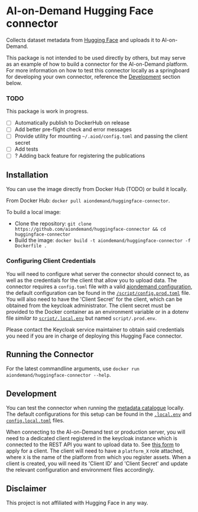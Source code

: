 # AI-on-Demand Hugging Face connector
Collects dataset metadata from [Hugging Face](https://huggingface.co) and uploads it to AI-on-Demand.

This package is not intended to be used directly by others, but may serve as an example of how to build a connector for the AI-on-Demand platform.
For more information on how to test this connector locally as a springboard for developing your own connector, reference the [Development](#Development) section below.

### TODO
This package is work in progress.

- [ ] Automatically publish to DockerHub on release
- [ ] Add better pre-flight check and error messages
- [ ] Provide utility for mounting `~/.aiod/config.toml` and passing the client secret
- [ ] Add tests
- [ ] ? Adding back feature for registering the publications

## Installation
You can use the image directly from Docker Hub (TODO) or build it locally.

From Docker Hub: `docker pull aiondemand/huggingface-connector`.

To build a local image:

 - Clone the repository: `git clone https://github.com/aiondemand/huggingface-connector && cd huggingface-connector`
 - Build the image: `docker build -t aiondemand/huggingface-connector -f Dockerfile .`

### Configuring Client Credentials
You will need to configure what server the connector should connect to, as well as the credentials for the client that allow you to upload data.
The connector requires a `config.toml` file with a valid [aiondemand configuration](https://aiondemand.github.io/aiondemand/api/configuration/),
the default configuration can be found in the [`/script/config.prod.toml`](/script/config.prod.toml) file.
You will also need to have the 'Client Secret' for the client, which can be obtained from the keycloak administrator.
The client secret must be provided to the Docker container as an environment variable or in a dotenv file *similar to* [`script/.local.env`](script/.local.env) but named `script/.prod.env`.

Please contact the Keycloak service maintainer to obtain said credentials you need if you are in charge of deploying this Hugging Face connector.

## Running the Connector
For the latest commandline arguments, use `docker run aiondemand/huggingface-connector --help`.

## Development
You can test the connector when running the [metadata catalogue](https://github.com/aiondemand/aiod-rest-api) locally.
The default configurations for this setup can be found in the [`.local.env`](script/.local.env) and [`config.local.toml`](script/config.local.toml) files.

When connecting to the AI-on-Demand test or production server, you will need to a dedicated client registered in the keycloak instance which is connected to the REST API you want to upload data to. 
See [this form]() to apply for a client. The client will need to have a `platform_X` role attached, where `X` is the name of the platform from which you register assets. 
When a client is created, you will need its 'Client ID' and 'Client Secret' and update the relevant configuration and environment files accordingly.

## Disclaimer
This project is not affiliated with Hugging Face in any way.
